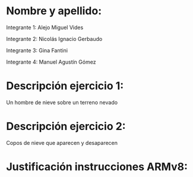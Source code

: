 # Nombre y apellido:

Integrante 1: Alejo Miguel Vides

Integrante 2: Nicolás Ignacio Gerbaudo

Integrante 3: Gina Fantini

Integrante 4: Manuel Agustín Gómez


# Descripción ejercicio 1: 

Un hombre de nieve sobre un terreno nevado


# Descripción ejercicio 2:

Copos de nieve que aparecen y desaparecen


# Justificación instrucciones ARMv8:

